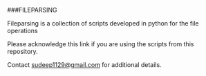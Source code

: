 ###FILEPARSING

Fileparsing is a collection of scripts developed in python for the file operations

Please acknowledge this link if you are using the scripts from this repository.

Contact sudeep1129@gmail.com for additional details.
